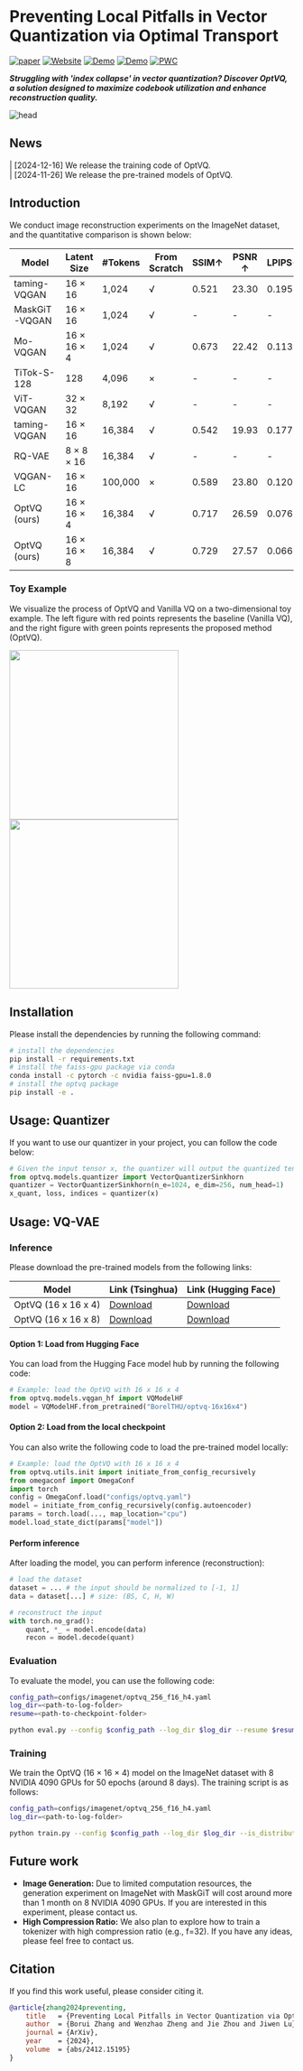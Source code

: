 # Preventing Local Pitfalls in Vector Quantization via Optimal Transport 

[![paper](https://img.shields.io/badge/arXiv-Paper-green)](https://arxiv.org/abs/2412.15195)
[![Website](https://img.shields.io/badge/Project-Website-blue)](https://boruizhang.site/OptVQ/)
[![Demo](https://img.shields.io/badge/HF-Demo-red)](https://huggingface.co/spaces/BorelTHU/OptVQ)
[![Demo](https://img.shields.io/badge/知乎-中文解读-yellow)](https://zhuanlan.zhihu.com/p/12811862624)
[![PWC](https://img.shields.io/endpoint.svg?url=https://paperswithcode.com/badge/preventing-local-pitfalls-in-vector/image-reconstruction-on-imagenet)](https://paperswithcode.com/sota/image-reconstruction-on-imagenet?p=preventing-local-pitfalls-in-vector)

***Struggling with 'index collapse' in vector quantization? Discover OptVQ, a solution designed to maximize codebook utilization and enhance reconstruction quality.***

![head](assets/head.png)

## News

| [2024-12-16] We release the training code of OptVQ.  
| [2024-11-26] We release the pre-trained models of OptVQ.

## Introduction

We conduct image reconstruction experiments on the ImageNet dataset, and the quantitative comparison is shown below:

| Model | Latent Size | #Tokens | From Scratch | SSIM↑ | PSNR ↑ | LPIPS↓ | rFID↓ |
| - | - | - | - | - | - | - | - |
| taming-VQGAN | 16 × 16 | 1,024 | √ | 0.521 | 23.30 | 0.195 | 6.25 |
| MaskGiT-VQGAN | 16 × 16 | 1,024 | √ | - | - | - | 2.28 |
| Mo-VQGAN | 16 × 16 × 4 | 1,024 | √ | 0.673 | 22.42 | 0.113 | 1.12 |
| TiTok-S-128 | 128 | 4,096 | × | - | - | - | 1.71 |
| ViT-VQGAN | 32 × 32 | 8,192 | √ | - | - | - | 1.28 |
| taming-VQGAN | 16 × 16 | 16,384 | √ | 0.542 | 19.93 | 0.177 | 3.64 |
| RQ-VAE | 8 × 8 × 16 | 16,384 | √ | - | - | - | 1.83 |
| VQGAN-LC | 16 × 16 | 100,000 | × | 0.589 | 23.80 | 0.120 | 2.62 |
| OptVQ (ours) | 16 × 16 × 4 | 16,384 | √ | 0.717 | 26.59 | 0.076 | 1.00 |
| OptVQ (ours) | 16 × 16 × 8 | 16,384 | √ | 0.729 | 27.57 | 0.066 | 0.91 |

### Toy Example

We visualize the process of OptVQ and Vanilla VQ on a two-dimensional toy example.
The left figure with red points represents the baseline (Vanilla VQ), and the right figure with green points represents the proposed method (OptVQ).
<p float="left">
  <img src="assets/base.gif" width="300" />
  <img src="assets/sink.gif" width="300" />
</p>

## Installation

Please install the dependencies by running the following command:
```bash
# install the dependencies
pip install -r requirements.txt
# install the faiss-gpu package via conda
conda install -c pytorch -c nvidia faiss-gpu=1.8.0
# install the optvq package
pip install -e .
```

## Usage: Quantizer

If you want to use our quantizer in your project, you can follow the code below:
```python
# Given the input tensor x, the quantizer will output the quantized tensor x_quant, the loss, and the indices.
from optvq.models.quantizer import VectorQuantizerSinkhorn
quantizer = VectorQuantizerSinkhorn(n_e=1024, e_dim=256, num_head=1)
x_quant, loss, indices = quantizer(x)
```

## Usage: VQ-VAE

### Inference

Please download the pre-trained models from the following links:

| Model | Link (Tsinghua) | Link (Hugging Face) |
| - | - | - |
| OptVQ (16 x 16 x 4) | [Download](https://cloud.tsinghua.edu.cn/d/91befd96f06a4a83bb03/) | [Download](https://huggingface.co/BorelTHU/optvq-16x16x4) |
| OptVQ (16 x 16 x 8) | [Download](https://cloud.tsinghua.edu.cn/d/309a55529e1f4f42a8d2/) | [Download](https://huggingface.co/BorelTHU/optvq-16x16x8) |

#### Option 1: Load from Hugging Face

You can load from the Hugging Face model hub by running the following code:
```python
# Example: load the OptVQ with 16 x 16 x 4
from optvq.models.vqgan_hf import VQModelHF
model = VQModelHF.from_pretrained("BorelTHU/optvq-16x16x4")
```

#### Option 2: Load from the local checkpoint

You can also write the following code to load the pre-trained model locally:
```python
# Example: load the OptVQ with 16 x 16 x 4
from optvq.utils.init import initiate_from_config_recursively
from omegaconf import OmegaConf
import torch
config = OmegaConf.load("configs/optvq.yaml")
model = initiate_from_config_recursively(config.autoencoder)
params = torch.load(..., map_location="cpu")
model.load_state_dict(params["model"])
```

#### Perform inference

After loading the model, you can perform inference (reconstruction):

```python
# load the dataset
dataset = ... # the input should be normalized to [-1, 1]
data = dataset[...] # size: (BS, C, H, W)

# reconstruct the input
with torch.no_grad():
    quant, *_ = model.encode(data)
    recon = model.decode(quant)
```

### Evaluation

To evaluate the model, you can use the following code:
```bash
config_path=configs/imagenet/optvq_256_f16_h4.yaml
log_dir=<path-to-log-folder>
resume=<path-to-checkpoint-folder>

python eval.py --config $config_path --log_dir $log_dir --resume $resume --is_distributed
```

### Training

We train the OptVQ (16 × 16 × 4) model on the ImageNet dataset with 8 NVIDIA 4090 GPUs for 50 epochs (around 8 days).
The training script is as follows:
```bash
config_path=configs/imagenet/optvq_256_f16_h4.yaml
log_dir=<path-to-log-folder>

python train.py --config $config_path --log_dir $log_dir --is_distributed --lr 2e-6
```

## Future work

- **Image Generation:** Due to limited computation resources, the generation experiment on ImageNet with MaskGiT will cost around more than 1 month on 8 NVIDIA 4090 GPUs. If you are interested in this experiment, please contact us.
- **High Compression Ratio:** We also plan to explore how to train a tokenizer with high compression ratio (e.g., f=32). If you have any ideas, please feel free to contact us. 

## Citation

If you find this work useful, please consider citing it.

```bibtex
@article{zhang2024preventing,
    title   = {Preventing Local Pitfalls in Vector Quantization via Optimal Transport},
    author  = {Borui Zhang and Wenzhao Zheng and Jie Zhou and Jiwen Lu},
    journal = {ArXiv},
    year    = {2024},
    volume  = {abs/2412.15195}
}
```
